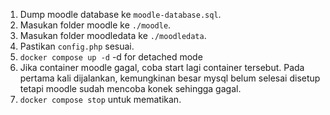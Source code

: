 1. Dump moodle database ke `moodle-database.sql`.
2. Masukan folder moodle ke `./moodle`.
3. Masukan folder moodledata ke `./moodledata`.
4. Pastikan `config.php` sesuai.
5. `docker compose up -d` -d for detached mode
6. Jika container moodle gagal, coba start lagi container tersebut. Pada pertama kali dijalankan, kemungkinan besar mysql belum selesai disetup tetapi moodle sudah mencoba konek sehingga gagal. 
7. `docker compose stop` untuk mematikan.